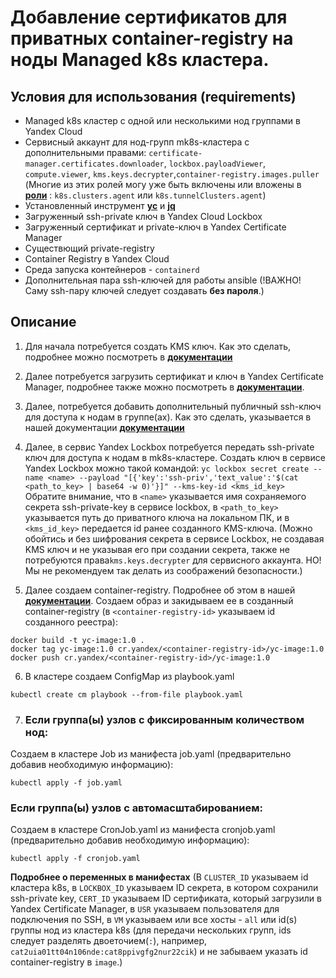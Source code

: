 # Добавление сертификатов для приватных container-registry на ноды Managed k8s кластера.

## Условия для использования (requirements)

* Managed k8s кластер c одной или несколькими нод группами в Yandex Cloud
* Сервисный аккаунт для нод-групп mk8s-кластера с дополнительными правами:
`certificate-manager.certificates.downloader`, `lockbox.payloadViewer`, `compute.viewer`, `kms.keys.decrypter`,`container-registry.images.puller`
(Многие из этих ролей могу уже быть включены или вложены в [**роли**](https://cloud.yandex.ru/docs/managed-kubernetes/security/#k8s-tunnel-clusters-agent) : `k8s.clusters.agent` или `k8s.tunnelClusters.agent`)
* Установленный инструмент [**yc**](https://cloud.yandex.ru/docs/cli/quickstart) и [**jq**](https://jqlang.github.io/jq/)
* Загруженный ssh-private ключ в Yandex Cloud Lockbox
* Загруженный сертификат и private-ключ в Yandex Certificate Manager
* Существющий private-registry
* Container Registry в Yandex Cloud
* Среда запуска контейнеров - `containerd`
* Дополнительная пара ssh-ключей для работы ansible (!ВАЖНО! Саму ssh-пару ключей следует создавать **без пароля**.)

## Описание

1. Для начала потребуется создать KMS ключ. Как это сделать, подробнее можно посмотреть в [**документации**](https://cloud.yandex.ru/docs/kms/operations/key#create)

2. Далее потребуется загрузить сертификат и ключ в Yandex Certificate Manager, подробнее также можно посмотреть в [**документации**](https://cloud.yandex.ru/docs/certificate-manager/operations/import/cert-create).

3. Далее, потребуется добавить дополнительный публичный ssh-ключ для доступа к нодам в группе(ах). Как это сделать, указывается в нашей документации [**документации**](https://cloud.yandex.ru/docs/managed-kubernetes/operations/node-connect-ssh#node-add-metadata)

4. Далее, в сервис Yandex Lockbox потребуется передать ssh-private ключ для доступа к нодам в mk8s-кластере.
Создать ключ в сервисе Yandex Lockbox можно такой командой:
`yc lockbox secret create --name <name> --payload "[{'key':'ssh-priv','text_value':'$(cat <path_to_key> | base64 -w 0)'}]" --kms-key-id <kms_id_key>`
Обратите внимание, что в `<name>` указывается имя сохраняемого секрета ssh-private-key в сервисе lockbox, в `<path_to_key>` указывается путь до приватного ключа на локальном ПК, и в `<kms_id_key>` передается id ранее созданного KMS-ключа.
(Можно обойтись и без шифрования секрета в сервисе Lockbox, не создавая KMS ключ и не указывая его при создании секрета, также не потребуются права`kms.keys.decrypter` для сервисного аккаунта. НО! Мы не рекомендуем так делать из соображений безопасности.)

5. Далее создаем container-registry. Подробнее об этом в нашей [**документации**](https://cloud.yandex.ru/docs/container-registry/operations/registry/registry-create).
Создаем образ и закидываем ее в созданный container-registry (в `<container-registry-id>` указываем id созданного реестра):
```
docker build -t yc-image:1.0 .
docker tag yc-image:1.0 cr.yandex/<container-registry-id>/yc-image:1.0
docker push cr.yandex/<container-registry-id>/yc-image:1.0
```
6. В кластере создаем ConfigMap из playbook.yaml
```
kubectl create cm playbook --from-file playbook.yaml
```
7. ### Если группа(ы) узлов с фиксированным количеством нод: 
Создаем в кластере Job из манифеста job.yaml (предварительно добавив необходимую информацию):
```
kubectl apply -f job.yaml
```
  ### Если группа(ы) узлов с автомасштабированием:
Создаем в кластере CronJob.yaml из манифеста cronjob.yaml (предварительно добавив необходимую информацию):
```
kubectl apply -f cronjob.yaml
```
**Подробнее о переменных в манифестах**
(В `CLUSTER_ID` указываем id кластера k8s, в `LOCKBOX_ID` указываем ID секрета, в котором сохранили ssh-private key, `CERT_ID` указываем ID сертификата, который загрузили в Yandex Certificate Manager, в `USR` указываем пользователя для подключения по SSH, в `VM` указываем или все хосты - `all` или id(s) группы нод из кластера k8s (для передачи нескольких групп, ids следует разделять двоеточием(`:`), например, `cat2uia01tt04n106nde:cat8ppivgfg2nur22cik`)  и не забываем указать id container-registry в `image`.)

